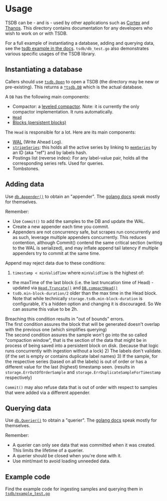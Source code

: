 # Usage

TSDB can be - and is - used by other applications such as [Cortex](https://cortexmetrics.io/) and [Thanos](https://thanos.io/).
This directory contains documentation for any developers who wish to work on or with TSDB.

For a full example of instantiating a database, adding and querying data, see the [tsdb example in the docs](https://pkg.go.dev/github.com/thanos-io/thanos/internal/mimir-prometheus/tsdb).
`tsdb/db_test.go` also demonstrates various specific usages of the TSDB library.

## Instantiating a database

Callers should use [`tsdb.Open`](https://pkg.go.dev/github.com/thanos-io/thanos/internal/mimir-prometheus/tsdb#Open) to open a TSDB
(the directory may be new or pre-existing).
This returns a [`*tsdb.DB`](https://pkg.go.dev/github.com/thanos-io/thanos/internal/mimir-prometheus/tsdb#DB) which is the actual database.

A `DB` has the following main components:

* Compactor: a [leveled compactor](https://pkg.go.dev/github.com/thanos-io/thanos/internal/mimir-prometheus/tsdb#LeveledCompactor). Note: it is currently the only compactor implementation. It runs automatically.
* [`Head`](https://pkg.go.dev/github.com/thanos-io/thanos/internal/mimir-prometheus/tsdb#DB.Head)
* [Blocks (persistent blocks)](https://pkg.go.dev/github.com/thanos-io/thanos/internal/mimir-prometheus/tsdb#DB.Blocks)

The `Head` is responsible for a lot.  Here are its main components:

* [WAL](https://pkg.go.dev/github.com/thanos-io/thanos/internal/mimir-prometheus/tsdb/wal#WAL) (Write Ahead Log).
* [`stripeSeries`](https://github.com/prometheus/prometheus/blob/411021ada9ab41095923b8d2df9365b632fd40c3/tsdb/head.go#L1292):
  this holds all the active series by linking to [`memSeries`](https://github.com/prometheus/prometheus/blob/411021ada9ab41095923b8d2df9365b632fd40c3/tsdb/head.go#L1462)
  by an ID (aka "ref") and by labels hash.
* Postings list (reverse index): For any label-value pair, holds all the corresponding series refs. Used for queries.
* Tombstones.

## Adding data

Use [`db.Appender()`](https://pkg.go.dev/github.com/thanos-io/thanos/internal/mimir-prometheus/tsdb#DB.Appender) to obtain an "appender".
The [golang docs](https://pkg.go.dev/github.com/thanos-io/thanos/internal/mimir-prometheus/storage#Appender) speak mostly for themselves.

Remember:

* Use `Commit()` to add the samples to the DB and update the WAL.
* Create a new appender each time you commit.
* Appenders are not concurrency safe, but scrapes run concurrently and as such, leverage multiple appenders concurrently.
  This reduces contention, although Commit() contend the same critical section (writing to the WAL is serialized), and may
  inflate append tail latency if multiple appenders try to commit at the same time.

Append may reject data due to these conditions:

1) `timestamp < minValidTime` where `minValidTime` is the highest of:
  * the maxTime of the last block (i.e. the last truncation time of Head) - updated via [`Head.Truncate()`](https://pkg.go.dev/github.com/thanos-io/thanos/internal/mimir-prometheus/tsdb#Head.Truncate) and [`DB.compactHead()`](https://github.com/prometheus/prometheus/blob/411021ada9ab41095923b8d2df9365b632fd40c3/tsdb/db.go#L968)
  * `tsdb.min-block-duration/2` older than the max time in the Head block. Note that while technically `storage.tsdb.min-block-duration` is configurable, it's a hidden option and changing it is discouraged.  So We can assume this value to be 2h.

  Breaching this condition results in "out of bounds" errors.  
  The first condition assures the block that will be generated doesn't overlap with the previous one (which simplifies querying)  
  The second condition assures the sample won't go into the so called "compaction window", that is the section of the data that might be in process of being saved into a persistent block on disk.  (because that logic runs concurrently with ingestion without a lock)
2) The labels don't validate. (if the set is empty or contains duplicate label names)
3) If the sample, for the respective series (based on all the labels) is out of order or has a different value for the last (highest) timestamp seen. (results in `storage.ErrOutOfOrderSample` and `storage.ErrDuplicateSampleForTimestamp` respectively)

`Commit()` may also refuse data that is out of order with respect to samples that were added via a different appender.

## Querying data

Use [`db.Querier()`](https://pkg.go.dev/github.com/thanos-io/thanos/internal/mimir-prometheus/tsdb#DB.Querier) to obtain a "querier".
The [golang docs](https://pkg.go.dev/github.com/thanos-io/thanos/internal/mimir-prometheus/storage#Querier) speak mostly for themselves.

Remember:

* A querier can only see data that was committed when it was created. This limits the lifetime of a querier.
* A querier should be closed when you're done with it.
* Use mint/maxt to avoid loading unneeded data.


## Example code

Find the example code for ingesting samples and querying them in [`tsdb/example_test.go`](../example_test.go)
